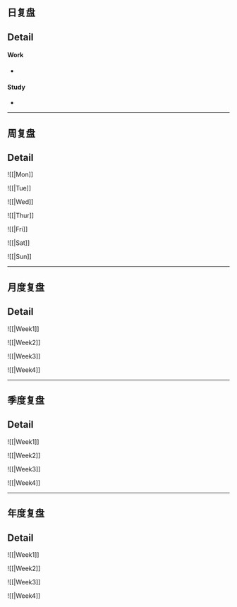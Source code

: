 ## 日复盘

## Detail
#### Work
* 
#### Study
* 

---
## 周复盘

## Detail
![[|Mon]]

![[|Tue]]

![[|Wed]]

![[|Thur]]

![[|Fri]]

![[|Sat]]

![[|Sun]]


---
## 月度复盘

## Detail
![[|Week1]]

![[|Week2]]

![[|Week3]]

![[|Week4]]

---

## 季度复盘

## Detail
![[|Week1]]

![[|Week2]]

![[|Week3]]

![[|Week4]]

---
## 年度复盘

## Detail
![[|Week1]]

![[|Week2]]

![[|Week3]]

![[|Week4]]
